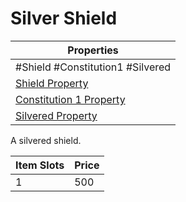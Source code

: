 # Silver Shield

| Properties                                                               |
| ------------------------------------------------------------------------ |
| #Shield #Constitution1 #Silvered                                         |
| [Shield Property](../Armor%20Properties/Shield%20Property.md)                 |
| [Constitution 1 Property](../Armor%20Properties/Constitution%20X%20Property.md) |
| [Silvered Property](../../../Material%20Properties/Silvered%20Property.md)    |
A silvered shield.

| Item Slots | Price |
| ---------- | ----- |
| 1          | 500   |
